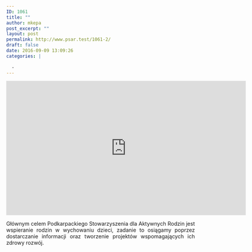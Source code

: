 ```yaml
---
ID: 1061
title: ""
author: mkepa
post_excerpt: ""
layout: post
permalink: http://www.psar.test/1061-2/
draft: false
date: 2016-09-09 13:09:26
categories: |
  
  -
---
```

<p style="text-align: center;"><iframe src="https://www.youtube.com/embed/G5Da0TPpS64?rel=0" width="640" height="360" frameborder="0" allowfullscreen="allowfullscreen"></iframe></p>
<p style="text-align: center;"></p>
<p style="text-align: justify;">Głównym celem Podkarpackiego Stowarzyszenia dla Aktywnych Rodzin jest wspieranie rodzin w wychowaniu dzieci, zadanie to osiągamy poprzez dostarczanie informacji oraz tworzenie projektów wspomagających ich zdrowy rozwój.</p>